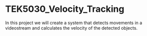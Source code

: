 # TEK5030_Velocity_Tracking
In this project we will create a system that detects movements in a videostream and calculates the velocity of the detected objects.
